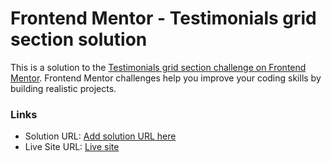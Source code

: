 # Frontend Mentor - Testimonials grid section solution

This is a solution to the [Testimonials grid section challenge on Frontend Mentor](https://www.frontendmentor.io/challenges/testimonials-grid-section-Nnw6J7Un7). Frontend Mentor challenges help you improve your coding skills by building realistic projects. 

### Links

- Solution URL: [Add solution URL here](https://your-solution-url.com)
- Live Site URL: [Live site](https://saminstein.github.io/Testimonial-grid-section-/)